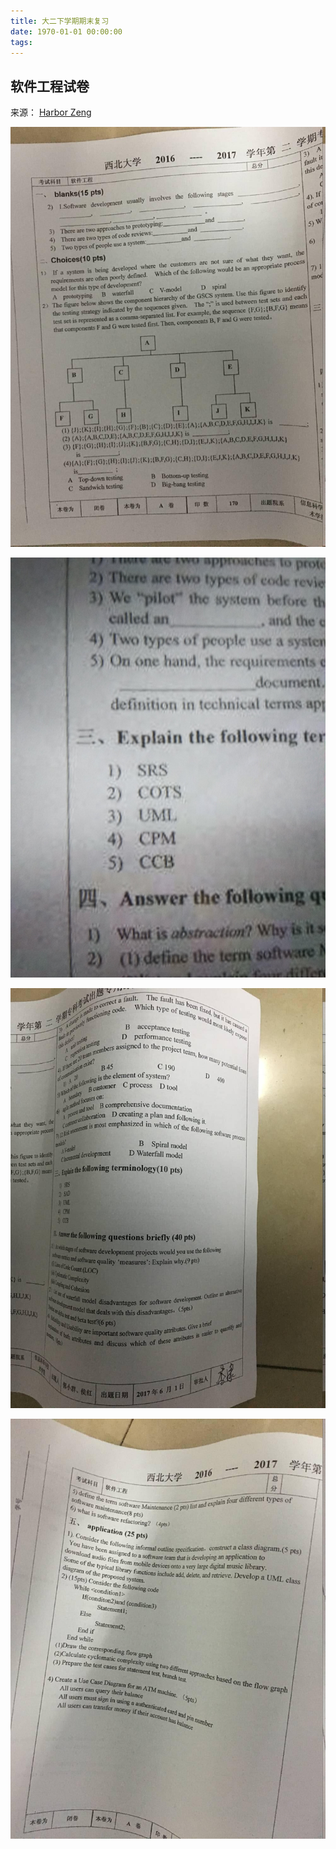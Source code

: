```yaml
---
title: 大二下学期期末复习
date: 1970-01-01 00:00:00
tags:
---
```


## 软件工程试卷

来源： [Harbor Zeng](https://tellyouwhat.cn/p/northwest-university-software-engineering-review-materials/)

![img](大二下学期期末复习/bd61005egy1g0cx8lnllsj20rt112adk.jpg)

![img](大二下学期期末复习/bd61005egy1g0cx8izobuj22eo37kb29.jpg)

![img](大二下学期期末复习/bd61005egy1g0cx8p7mccj20rt112adg.jpg)

![img](大二下学期期末复习/bd61005egy1g0cx8t4qtvj20rt11241p.jpg)
